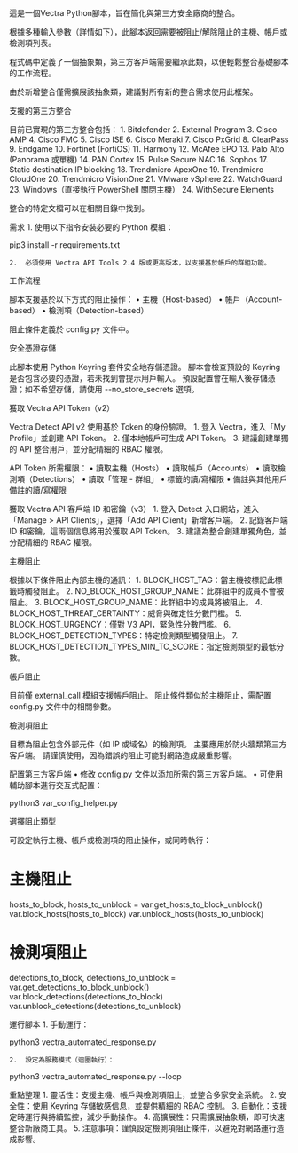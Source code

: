 這是一個Vectra Python腳本，旨在簡化與第三方安全廠商的整合。

根據多種輸入參數（詳情如下），此腳本返回需要被阻止/解除阻止的主機、帳戶或檢測項列表。

程式碼中定義了一個抽象類，第三方客戶端需要繼承此類，以便輕鬆整合基礎腳本的工作流程。

由於新增整合僅需擴展該抽象類，建議對所有新的整合需求使用此框架。

支援的第三方整合

目前已實現的第三方整合包括：
	1.	Bitdefender
	2.	External Program
	3.	Cisco AMP
	4.	Cisco FMC
	5.	Cisco ISE
	6.	Cisco Meraki
	7.	Cisco PxGrid
	8.	ClearPass
	9.	Endgame
	10.	Fortinet (FortiOS)
	11.	Harmony
	12.	McAfee EPO
	13.	Palo Alto (Panorama 或單機)
	14.	PAN Cortex
	15.	Pulse Secure NAC
	16.	Sophos 
	17.	Static destination IP blocking
	18.	Trendmicro ApexOne
	19.	Trendmicro CloudOne
	20.	Trendmicro VisionOne
	21.	VMware vSphere
	22.	WatchGuard
	23.	Windows（直接執行 PowerShell 關閉主機）
	24.	WithSecure Elements

整合的特定文檔可以在相關目錄中找到。

需求
	1.	使用以下指令安裝必要的 Python 模組：

pip3 install -r requirements.txt


	2.	必須使用 Vectra API Tools 2.4 版或更高版本，以支援基於帳戶的群組功能。

工作流程

腳本支援基於以下方式的阻止操作：
	•	主機（Host-based）
	•	帳戶（Account-based）
	•	檢測項（Detection-based）

阻止條件定義於 config.py 文件中。

安全憑證存儲

此腳本使用 Python Keyring 套件安全地存儲憑證。
腳本會檢查預設的 Keyring 是否包含必要的憑證，若未找到會提示用戶輸入。
預設配置會在輸入後存儲憑證；如不希望存儲，請使用 --no_store_secrets 選項。

獲取 Vectra API Token（v2）

Vectra Detect API v2 使用基於 Token 的身份驗證。
	1.	登入 Vectra，進入「My Profile」並創建 API Token。
	2.	僅本地帳戶可生成 API Token。
	3.	建議創建單獨的 API 整合用戶，並分配精細的 RBAC 權限。

API Token 所需權限：
	•	讀取主機（Hosts）
	•	讀取帳戶（Accounts）
	•	讀取檢測項（Detections）
	•	讀取「管理 - 群組」
	•	標籤的讀/寫權限
	•	備註與其他用戶備註的讀/寫權限

獲取 Vectra API 客戶端 ID 和密鑰（v3）
	1.	登入 Detect 入口網站，進入「Manage > API Clients」，選擇「Add API Client」新增客戶端。
	2.	記錄客戶端 ID 和密鑰，這兩個信息將用於獲取 API Token。
	3.	建議為整合創建單獨角色，並分配精細的 RBAC 權限。

主機阻止

根據以下條件阻止內部主機的通訊：
	1.	BLOCK_HOST_TAG：當主機被標記此標籤時觸發阻止。
	2.	NO_BLOCK_HOST_GROUP_NAME：此群組中的成員不會被阻止。
	3.	BLOCK_HOST_GROUP_NAME：此群組中的成員將被阻止。
	4.	BLOCK_HOST_THREAT_CERTAINTY：威脅與確定性分數門檻。
	5.	BLOCK_HOST_URGENCY：僅對 V3 API，緊急性分數門檻。
	6.	BLOCK_HOST_DETECTION_TYPES：特定檢測類型觸發阻止。
	7.	BLOCK_HOST_DETECTION_TYPES_MIN_TC_SCORE：指定檢測類型的最低分數。

帳戶阻止

目前僅 external_call 模組支援帳戶阻止。
阻止條件類似於主機阻止，需配置 config.py 文件中的相關參數。

檢測項阻止

目標為阻止包含外部元件（如 IP 或域名）的檢測項。
主要應用於防火牆類第三方客戶端。
請謹慎使用，因為錯誤的阻止可能對網路造成嚴重影響。

配置第三方客戶端
	•	修改 config.py 文件以添加所需的第三方客戶端。
	•	可使用輔助腳本進行交互式配置：

python3 var_config_helper.py

選擇阻止類型

可設定執行主機、帳戶或檢測項的阻止操作，或同時執行：

# 主機阻止
hosts_to_block, hosts_to_unblock = var.get_hosts_to_block_unblock()
var.block_hosts(hosts_to_block)
var.unblock_hosts(hosts_to_unblock)

# 檢測項阻止
detections_to_block, detections_to_unblock = var.get_detections_to_block_unblock()
var.block_detections(detections_to_block)
var.unblock_detections(detections_to_unblock)

運行腳本
	1.	手動運行：

python3 vectra_automated_response.py

	2.	設定為服務模式（迴圈執行）：

python3 vectra_automated_response.py --loop

重點整理
	1.	靈活性：支援主機、帳戶與檢測項阻止，並整合多家安全系統。
	2.	安全性：使用 Keyring 存儲敏感信息，並提供精細的 RBAC 控制。
	3.	自動化：支援定時運行與持續監控，減少手動操作。
	4.	高擴展性：只需擴展抽象類，即可快速整合新廠商工具。
	5.	注意事項：謹慎設定檢測項阻止條件，以避免對網路運行造成影響。
